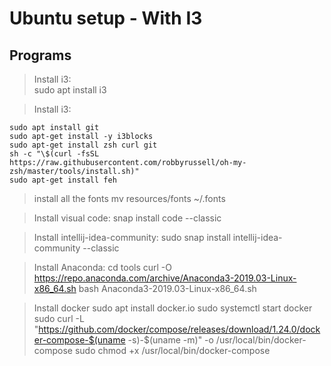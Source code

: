 # Ubuntu setup - With I3

## Programs

>Install i3:  
    sudo apt install i3

>Install i3:
```shell
sudo apt install git
sudo apt-get install -y i3blocks
sudo apt-get install zsh curl git
sh -c "\$(curl -fsSL https://raw.githubusercontent.com/robbyrussell/oh-my-zsh/master/tools/install.sh)"
sudo apt-get install feh
```

>install all the fonts
mv resources/fonts ~/.fonts

>Install visual code:
snap install code --classic

>Install intellij-idea-community:
sudo snap install intellij-idea-community --classic

>Install Anaconda:
cd tools
curl -O https://repo.anaconda.com/archive/Anaconda3-2019.03-Linux-x86_64.sh
bash Anaconda3-2019.03-Linux-x86_64.sh

>Install docker
sudo apt install docker.io
sudo systemctl start docker
sudo curl -L "https://github.com/docker/compose/releases/download/1.24.0/docker-compose-$(uname -s)-\$(uname -m)" -o /usr/local/bin/docker-compose
sudo chmod +x /usr/local/bin/docker-compose